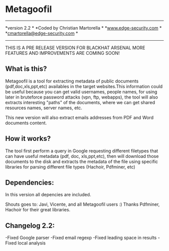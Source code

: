 Metagoofil
==========

*************************************
*version  2.2                       *
*Coded by Christian Martorella      *
*www.edge-security.com              *
*cmartorella@edge-security.com      *
*************************************

THIS IS A PRE RELEASE VERSION FOR BLACKHAT ARSENAL MORE FEATURES AND IMPROVEMENTS ARE COMING SOON!

What is this?
-------------

Metagoofil is a tool for extracting metadata of public documents (pdf,doc,xls,ppt,etc) availables in the target websites.This information could be useful because you can get valid usernames, people names, for using later in bruteforce password attacks (vpn, ftp, webapps), the tool will also extracts interesting "paths" of the documents, where we can get shared resources names, server names, etc.

This new version will also extract emails addresses from PDF and Word documents content.

How it works?
-------------

The tool first perform a query in Google requesting different filetypes that can have useful metadata (pdf, doc, xls,ppt,etc), then will download those documents to the disk and extracts the metadata of the file using specific libraries for parsing different file types (Hachoir, Pdfminer, etc)


Dependencies:
-------------
In this version all depencies are included.



Shouts goes to: Javi, Vicente, and all Metagoofil users :)
Thanks Pdfminer, Hachoir for their great libraries. 

Changelog 2.2:
--------------
-Fixed Google parser
-Fixed email regexp
-Fixed leading space in results
-Fixed local analysis
